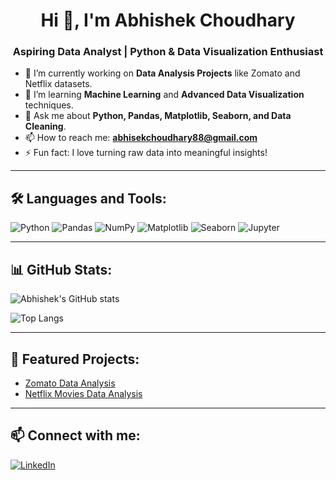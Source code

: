 <h1 align="center">Hi 👋, I'm Abhishek Choudhary</h1>
<h3 align="center">Aspiring Data Analyst | Python & Data Visualization Enthusiast</h3>

- 🔭 I’m currently working on **Data Analysis Projects** like Zomato and Netflix datasets.
- 🌱 I’m learning **Machine Learning** and **Advanced Data Visualization** techniques.
- 💬 Ask me about **Python, Pandas, Matplotlib, Seaborn, and Data Cleaning**.
- 📫 How to reach me: **abhisekchoudhary88@gmail.com**
- ⚡ Fun fact: I love turning raw data into meaningful insights!

---

## 🛠️ Languages and Tools:

![Python](https://img.shields.io/badge/-Python-333333?style=flat&logo=python)
![Pandas](https://img.shields.io/badge/-Pandas-150458?style=flat&logo=pandas)
![NumPy](https://img.shields.io/badge/-NumPy-013243?style=flat&logo=numpy)
![Matplotlib](https://img.shields.io/badge/-Matplotlib-11557c?style=flat&logo=matplotlib)
![Seaborn](https://img.shields.io/badge/-Seaborn-9b59b6?style=flat)
![Jupyter](https://img.shields.io/badge/-Jupyter-F37626?style=flat&logo=jupyter)

---

## 📊 GitHub Stats:

![Abhishek's GitHub stats](https://github-readme-stats.vercel.app/api?username=abhishekchoudhary88&show_icons=true&theme=radical)

![Top Langs](https://github-readme-stats.vercel.app/api/top-langs/?username=abhishekchoudhary88&layout=compact&theme=radical)

---

## 📂 Featured Projects:

- [Zomato Data Analysis](https://github.com/abhishekchoudhary88/Zomato-project)
- [Netflix Movies Data Analysis](https://github.com/abhishekchoudhary88/movie-data-anlaysis-netflix)

---

## 📫 Connect with me:

[![LinkedIn](https://img.shields.io/badge/-LinkedIn-0077B5?style=flat&logo=linkedin&logoColor=white)](https://www.linkedin.com/in/abhishekchoudhary88/)
